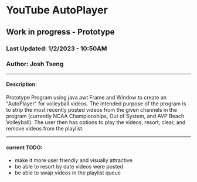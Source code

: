 # YouTube AutoPlayer

## Work in progress - Prototype
### Last Updated: 1/2/2023 - 10:50AM
### Author: Josh Tseng

---

#### Description:
Prototype Program using java.awt Frame and Window to create an "AutoPlayer" for volleyball videos.
The intended purpose of the program is to strip the most recently posted videos from the given channels in the program (currently NCAA Championships, Out of System, and AVP Beach Volleyball). The user then has options to play the videos, resort, clear, and remove videos from the playlist.

---

#### current TODO:
- make it more user friendly and visually attractive
- be able to resort by date videos were posted
- be able to swap videos in the playlist queue
